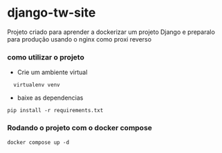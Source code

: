 # django-tw-site

Projeto criado para aprender a dockerizar um projeto Django e preparalo para produção usando o nginx como proxi reverso

### como utilizar o projeto

- Crie um ambiente virtual

```
  virtualenv venv
```

- baixe as dependencias
```
pip install -r requirements.txt
```
### Rodando o projeto com o docker compose

```
docker compose up -d
```
